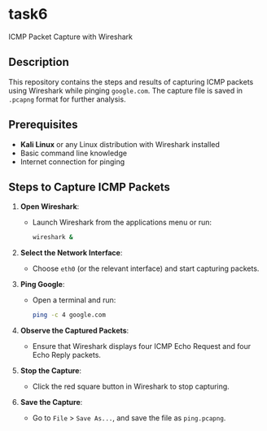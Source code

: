 # task6

ICMP Packet Capture with Wireshark

## Description
This repository contains the steps and results of capturing ICMP packets using Wireshark while pinging `google.com`. The capture file is saved in `.pcapng` format for further analysis.

## Prerequisites
- **Kali Linux** or any Linux distribution with Wireshark installed
- Basic command line knowledge
- Internet connection for pinging

## Steps to Capture ICMP Packets

1. **Open Wireshark**:
   - Launch Wireshark from the applications menu or run:
     ```bash
     wireshark &
     ```

2. **Select the Network Interface**:
   - Choose `eth0` (or the relevant interface) and start capturing packets.

3. **Ping Google**:
   - Open a terminal and run:
     ```bash
     ping -c 4 google.com
     ```

4. **Observe the Captured Packets**:
   - Ensure that Wireshark displays four ICMP Echo Request and four Echo Reply packets.

5. **Stop the Capture**:
   - Click the red square button in Wireshark to stop capturing.

6. **Save the Capture**:
   - Go to `File` > `Save As...`, and save the file as `ping.pcapng`.

